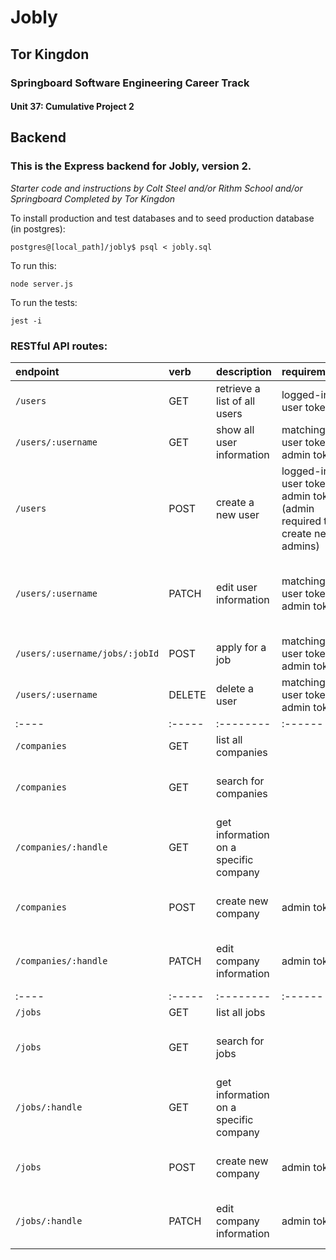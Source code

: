 # Jobly
## Tor Kingdon
### Springboard Software Engineering Career Track
#### Unit 37: Cumulative Project 2

## Backend
### This is the Express backend for Jobly, version 2.
*Starter code and instructions by Colt Steel and/or Rithm School and/or Springboard*
*Completed by Tor Kingdon*

To install production and test databases and to seed production database (in postgres):

    postgres@[local_path]/jobly$ psql < jobly.sql

To run this:

    node server.js
    
To run the tests:

    jest -i

### RESTful API routes:
 | endpoint | verb | description | requirements | body format | full schema path |
 | :---- | :----- | :-------- | :------ | :--- | :--- |
 | `/users` | GET | retrieve a list of all users | logged-in user token | | |
 | `/users/:username` | GET | show all user information | matching user token or admin token | | |
 | `/users` | POST | create a new user | logged-in user token or admin token (admin required to create new admins) | { username, password, first_name, last_name, email, is_admin } | `../schemas/userNew.json` |
 | `/users/:username` | PATCH | edit user information | matching user token or admin token | { username, password, first_name, last_name, email, is_admin } | `../schemas/userUpdate.json` |
 | `/users/:username/jobs/:jobId` | POST | apply for a job | matching user token or admin token | *all in params* | |
 | `/users/:username` | DELETE | delete a user | matching user token or admin token | | |
 | :---- | :----- | :-------- | :------ |
 | `/companies` | GET | list all companies | | | |
 | `/companies` | GET | search for companies | | { name, minEmployees, maxEmployees } | `../schemas/companyNew.json` |
 | `/companies/:handle` | GET | get information on a specific company | | |
 | `/companies` | POST | create new company | admin token | { name, handle, description, numEmployees, logoUrl } | `../schemas/companyNew.json` | 
 | `/companies/:handle` | PATCH | edit company information | admin token | { name, description, numEmployees, logoUrl } | `../schemas/companyUpdate.json` |
 | :---- | :----- | :-------- | :------ |
 | `/jobs` | GET | list all jobs | | | |
 | `/jobs` | GET | search for jobs | | { title, minEmployees, maxEmployees } | `../schemas/companyNew.json` |
 | `/jobs/:handle` | GET | get information on a specific company | | |
 | `/jobs` | POST | create new company | admin token | { name, handle, description, numEmployees, logoUrl } | `../schemas/companyNew.json` | 
 | `/jobs/:handle` | PATCH | edit company information | admin token | { name, description, numEmployees, logoUrl } | `../schemas/companyUpdate.json` |
